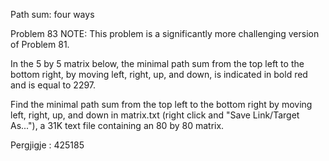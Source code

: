 
Path sum: four ways
 
Problem 83
NOTE: This problem is a significantly more challenging version of Problem 81.

In the 5 by 5 matrix below, the minimal path sum from the top left to the bottom right, 
by moving left, right, up, and down, is indicated in bold red and is equal to 2297.

 
Find the minimal path sum from the top left to the bottom right by moving left, right, up, 
and down in matrix.txt (right click and "Save Link/Target As..."), a 31K text file containing an 80 by 80 matrix.


Pergjigje :  425185
